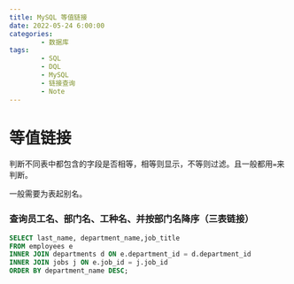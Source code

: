 ```yaml
---
title: MySQL 等值链接
date: 2022-05-24 6:00:00
categories:
        - 数据库
tags:
        - SQL
        - DQL
        - MySQL
        - 链接查询
        - Note
---
```


# 等值链接

判断不同表中都包含的字段是否相等，相等则显示，不等则过滤。且一般都用`=`来判断。

一般需要为表起别名。

### 查询员工名、部门名、工种名、并按部门名降序（三表链接）

```sql
SELECT last_name, department_name,job_title
FROM employees e
INNER JOIN departments d ON e.department_id = d.department_id
INNER JOIN jobs j ON e.job_id = j.job_id
ORDER BY department_name DESC;
```
